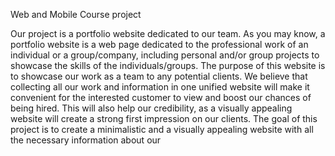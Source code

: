 Web and Mobile Course project

Our project is a portfolio website dedicated to our team. As you may know, a portfolio 
website is a web page dedicated to the professional work of an individual or a 
group/company, including personal and/or group projects to showcase the skills of the 
individuals/groups. The purpose of this website is to showcase our work as a team to any 
potential clients. We believe that collecting all our work and information in one unified 
website will make it convenient for the interested customer to view and boost our
chances of being hired. This will also help our credibility, as a visually appealing website 
will create a strong first impression on our clients. The goal of this project is to create a 
minimalistic and a visually appealing website with all the necessary information about our 
